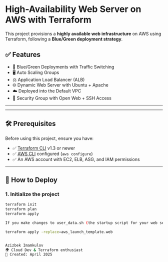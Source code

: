 # High-Availability Web Server on AWS with Terraform

This project provisions a **highly available web infrastructure** on AWS using Terraform, following a **Blue/Green deployment strategy**.

## ✅ Features

- 🔁 Blue/Green Deployments with Traffic Switching
- 🖥️ Auto Scaling Groups
- ⚖️ Application Load Balancer (ALB)
- 🌐 Dynamic Web Server with Ubuntu + Apache
- ☁️ Deployed into the Default VPC
- 🔐 Security Group with Open Web + SSH Access

---


---

## 🛠 Prerequisites

Before using this project, ensure you have:

- ✅ [Terraform CLI](https://developer.hashicorp.com/terraform/downloads) v1.3 or newer
- ✅ [AWS CLI](https://aws.amazon.com/cli/) configured (`aws configure`)
- ✅ An AWS account with EC2, ELB, ASG, and IAM permissions

---

## 🚀 How to Deploy

### 1. Initialize the project
```bash
terraform init
terraform plan
terraform apply

If you make changes to user_data.sh (the startup script for your web server), you must force Terraform to recreate the Launch Template so the changes are picked up:

terraform apply -replace=aws_launch_template.web


Azizbek Imamkulov
🌍 Cloud Dev & Terraform enthusiast
📅 Created: April 2025

